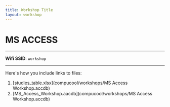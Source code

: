 ```yaml
---
title: Workshop Title
layout: workshop
---
```


# MS ACCESS

--------

**Wifi SSID**: `workshop`

---------

Here's how you include links to files:

1. [studies_table.xlsx](compucool/workshops/MS Access Workshop.accdb)
2. [MS_Access_Workshop.aacdb](compucool/workshops/MS Access Workshop.accdb)


